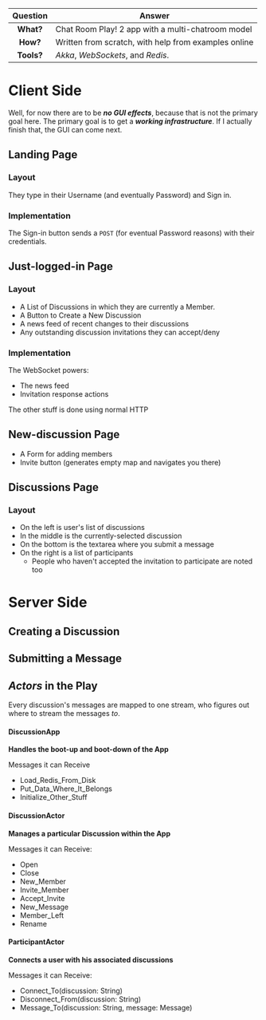 
| Question   | Answer                                                |
| :--------: | ----------------------------------------------------- |
| **What?**  | Chat Room Play! 2 app with a multi-chatroom model     |
| **How?**   | Written from scratch, with help from examples online  |
| **Tools?** | *Akka*, *WebSockets*, and *Redis*.                    |

Client Side
===========

Well, for now there are to be ***no GUI effects***, because that is not
the primary goal here. The primary goal is to get a ***working infrastructure***.
If I actually finish that, the GUI can come next.

## Landing Page

### Layout

They type in their Username (and eventually Password) and Sign in.

### Implementation

The Sign-in button sends a `POST` (for eventual Password reasons) with
their credentials.

## Just-logged-in Page

### Layout

* A List of Discussions in which they are currently a Member.
* A Button to Create a New Discussion
* A news feed of recent changes to their discussions
* Any outstanding discussion invitations they can accept/deny

### Implementation

The WebSocket powers:

* The news feed
* Invitation response actions

The other stuff is done using normal HTTP


## New-discussion Page

* A Form for adding members
* Invite button (generates empty map and navigates you there)

## Discussions Page

### Layout

* On the left is user's list of discussions
* In the middle is the currently-selected discussion
* On the bottom is the textarea where you submit a message
* On the right is a list of participants
    * People who haven't accepted the invitation to participate are noted too


Server Side
===========

Creating a Discussion
---------------------

Submitting a Message
--------------------

*Actors* in the Play
--------------------

Every discussion's messages are mapped to one stream,
who figures out where to stream the messages *to*.

#### DiscussionApp

**Handles the boot-up and boot-down of the App**

Messages it can Receive

* Load_Redis_From_Disk
* Put_Data_Where_It_Belongs
* Initialize_Other_Stuff

#### DiscussionActor

**Manages a particular Discussion within the App**

Messages it can Receive:

* Open
* Close
* New_Member
* Invite_Member
* Accept_Invite
* New_Message
* Member_Left
* Rename

#### ParticipantActor

**Connects a user with his associated discussions**

Messages it can Receive:

* Connect_To(discussion: String)
* Disconnect_From(discussion: String)
* Message_To(discussion: String, message: Message)


